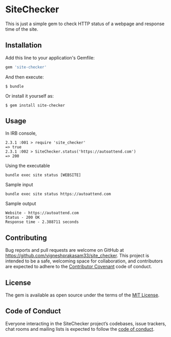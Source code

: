 # SiteChecker

This is just a simple gem to check HTTP status of a webpage and response time of the site.

## Installation

Add this line to your application's Gemfile:

```ruby
gem 'site-checker'
```

And then execute:

    $ bundle

Or install it yourself as:

    $ gem install site-checker

## Usage

In IRB console,
 ```
2.3.1 :001 > require 'site_checker'
 => true 
2.3.1 :002 > SiteChecker.status('https://autoattend.com')
 => 200 

 ```
 
 


Using the executable

```
bundle exec site status [WEBSITE]
```

Sample input

```
bundle exec site status https://autoattend.com
```

Sample output

```
Website - https://autoattend.com
Status - 200 OK
Response time - 2.388711 seconds
```


## Contributing

Bug reports and pull requests are welcome on GitHub at https://github.com/vigneshprakasam33/site_checker. This project is intended to be a safe, welcoming space for collaboration, and contributors are expected to adhere to the [Contributor Covenant](http://contributor-covenant.org) code of conduct.

## License

The gem is available as open source under the terms of the [MIT License](http://opensource.org/licenses/MIT).

## Code of Conduct

Everyone interacting in the SiteChecker project’s codebases, issue trackers, chat rooms and mailing lists is expected to follow the [code of conduct](https://github.com/vigneshprakasam33/site_checker/blob/master/CODE_OF_CONDUCT.md).
